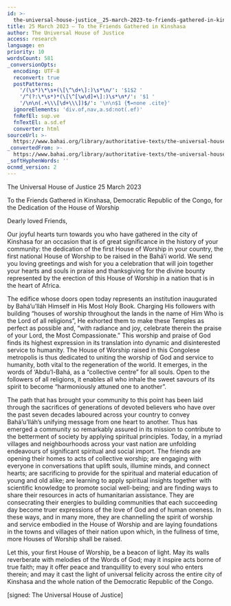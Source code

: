```yaml
---
id: >-
  the-universal-house-justice__25-march-2023-to-friends-gathered-in-kinshasa__2513320122__en
title: 25 March 2023 – To the Friends Gathered in Kinshasa
author: The Universal House of Justice
access: research
language: en
priority: 10
wordsCount: 581
_conversionOpts:
  encoding: UTF-8
  reconvert: true
  postPatterns:
    '/(\s*)\*\s+(\[\^\d+\]:)\s*\n/': '$1$2 '
    '/^(?:\*\s*)*(\[\^[\w\d]+\]:)\s*\n*/': '$1 '
    '/\n\n(.+\\\[\d+\\\])$/': '\n\n$1 {¶=none .cite}'
  ignoreElements: 'div.of,nav,a.sd:not(.ef)'
  fnRefEl: sup.ve
  fnTextEl: a.sd.ef
  converter: html
sourceUrl: >-
  https://www.bahai.org/library/authoritative-texts/the-universal-house-of-justice/messages/20230325_001/20230325_001.xhtml
_convertedFrom: >-
  https://www.bahai.org/library/authoritative-texts/the-universal-house-of-justice/messages/20230325_001/20230325_001.xhtml
_softHyphenWords: ''
ocnmd_version: 2
---
```

The Universal House of Justice
25 March 2023

To the Friends Gathered in Kinshasa,
Democratic Republic of the Congo, for
the Dedication of the House of Worship

Dearly loved Friends,

Our joyful hearts turn towards you who have gathered in the city of Kinshasa for an occasion that is of great significance in the history of your community: the dedication of the first House of Worship in your country, the first national House of Worship to be raised in the Bahá’í world. We send you loving greetings and wish for you a celebration that will join together your hearts and souls in praise and thanksgiving for the divine bounty represented by the erection of this House of Worship in a nation that is in the heart of Africa.

The edifice whose doors open today represents an institution inaugurated by Bahá’u’lláh Himself in His Most Holy Book. Charging His followers with building “houses of worship throughout the lands in the name of Him Who is the Lord of all religions”, He exhorted them to make these Temples as perfect as possible and, “with radiance and joy, celebrate therein the praise of your Lord, the Most Compassionate.” This worship and praise of God finds its highest expression in its translation into dynamic and disinterested service to humanity. The House of Worship raised in this Congolese metropolis is thus dedicated to uniting the worship of God and service to humanity, both vital to the regeneration of the world. It emerges, in the words of ‘Abdu’l-Bahá, as a “collective centre” for all souls. Open to the followers of all religions, it enables all who inhale the sweet savours of its spirit to become “harmoniously attuned one to another”.

The path that has brought your community to this point has been laid through the sacrifices of generations of devoted believers who have over the past seven decades laboured across your country to convey Bahá’u’lláh’s unifying message from one heart to another. Thus has emerged a community so remarkably assured in its mission to contribute to the betterment of society by applying spiritual principles. Today, in a myriad villages and neighbourhoods across your vast nation are unfolding endeavours of significant spiritual and social import. The friends are opening their homes to acts of collective worship; are engaging with everyone in conversations that uplift souls, illumine minds, and connect hearts; are sacrificing to provide for the spiritual and material education of young and old alike; are learning to apply spiritual insights together with scientific knowledge to promote social well-being; and are finding ways to share their resources in acts of humanitarian assistance. They are consecrating their energies to building communities that each succeeding day become truer expressions of the love of God and of human oneness. In these ways, and in many more, they are channelling the spirit of worship and service embodied in the House of Worship and are laying foundations in the towns and villages of their nation upon which, in the fullness of time, more Houses of Worship shall be raised.

Let this, your first House of Worship, be a beacon of light. May its walls reverberate with melodies of the Words of God; may it inspire acts borne of true faith; may it offer peace and tranquillity to every soul who enters therein; and may it cast the light of universal felicity across the entire city of Kinshasa and the whole nation of the Democratic Republic of the Congo.

\[signed: The Universal House of Justice\]
